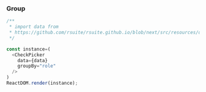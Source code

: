 ### Group

<!--start-code-->
```js
/**
 * import data from
 * https://github.com/rsuite/rsuite.github.io/blob/next/src/resources/data/users.js
 */

const instance=(
  <CheckPicker
    data={data}
    groupBy="role"
  />
)
ReactDOM.render(instance);
```
<!--end-code-->
